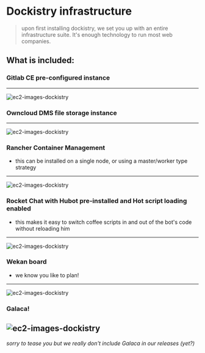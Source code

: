 # Dockistry infrastructure
> upon first installing dockistry, we set you up with an entire infrastructure suite.  It's enough technology to run most web companies.

## What is included:

### Gitlab CE pre-configured instance
--------
![ec2-images-dockistry](http://pterops.com.s3.amazonaws.com/screen-dockistry/dockistry-gitlab-ce.gif)

### Owncloud DMS file storage instance
--------
![ec2-images-dockistry](http://pterops.com.s3.amazonaws.com/screen-dockistry/dockistry-owncloud.gif)

### Rancher Container Management
- this can be installed on a single node, or using a master/worker type strategy
--------
![ec2-images-dockistry](http://pterops.com.s3.amazonaws.com/screen-dockistry/dockistry-rancher.gif)

### Rocket Chat with Hubot pre-installed and Hot script loading enabled
- this makes it easy to switch coffee scripts in and out of the bot's code without reloading him
--------
![ec2-images-dockistry](http://pterops.com.s3.amazonaws.com/screen-dockistry/dockistry-rocket.gif)

### Wekan board 
- we know you like to plan!
--------
![ec2-images-dockistry](http://pterops.com.s3.amazonaws.com/screen-dockistry/dockistry-wekan.gif)


### Galaca!
![ec2-images-dockistry](http://pterops.com.s3.amazonaws.com/screen-dockistry/galaca.gif)
--------
*sorry to tease you but we really don't include Galaca in our releases (yet?)*
